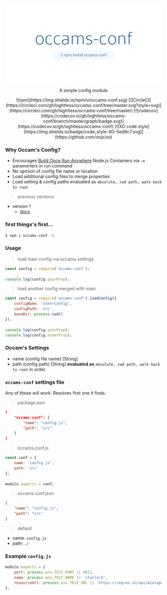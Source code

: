 <img src=".github/assets/occams-conf-social-preview.png" alt="occams-conf" />

<p align="center">A simple config module</p>

<p align="center">
![npm](https://img.shields.io/npm/v/occams-conf.svg) [![CircleCI](https://circleci.com/gh/lxghtless/occams-conf/tree/master.svg?style=svg)](https://circleci.com/gh/lxghtless/occams-conf/tree/master)  [![codecov](https://codecov.io/gh/lxghtless/occams-conf/branch/master/graph/badge.svg)](https://codecov.io/gh/lxghtless/occams-conf) [![XO code style](https://img.shields.io/badge/code_style-XO-5ed9c7.svg)](https://github.com/xojs/xo)
</p>

### Why Occam's Config?

- Encourages [Build Once Run Anywhere](https://forums.docker.com/t/build-once-run-anywhere-concept/3522) Node.js Containers via `-e` paramerters in run command
- No opinion of config file name or location
- Load additional config files to merge properties
- Load setting & config paths evaluated as `absolute, cwd path, walk back to root`

> previous versions
- version 1
    + [docs](https://github.com/lxghtless/occams-conf/tree/v1.1.0)

### first things's first...

```sh
$ npm i occams-conf -S
```

### Usage

> load main config via occams settings

```js
const config = require('occams-conf');

console.log(config.yourProp);
```

> load another config merged with main

```js
const config = require('occams-conf').loadConfig({
	configName: 'otherConfig',
	configPath: 'src',
    baseDir: process.cwd()
});

console.log(config.yourProp);
console.log(config.otherProp);
```

### Occam's Settings

- name (config file name) [String]
- path (config path) [String] <b>evaluated as</b> `absolute, cwd path, walk back to root` in order.

### `occams-conf` settings file

Any of these will work. Resolves first one it finds.

> package.json

```json
}
    "occams-conf": {
        "name": "config.js",
        "path": "src"
    }
}
```

> occams.conf.js

```js
const conf = {
	name: 'config.js',
    path: 'src'
};

module.exports = conf;
```

> occams.conf.json

```json
{
    "name": "config.js",
    "path": "src"
}
```

> default

- name: `config.js`
- path: `./`

### Example `config.js`

```js
module.exports = {
    port: process.env.TEST_PORT || 8011,
    name: process.env.TEST_NAME || 'starlord',
    resourceUrl: process.env.TEST_URL || 'https://reqres.in/api/mixtapes'
};
```
